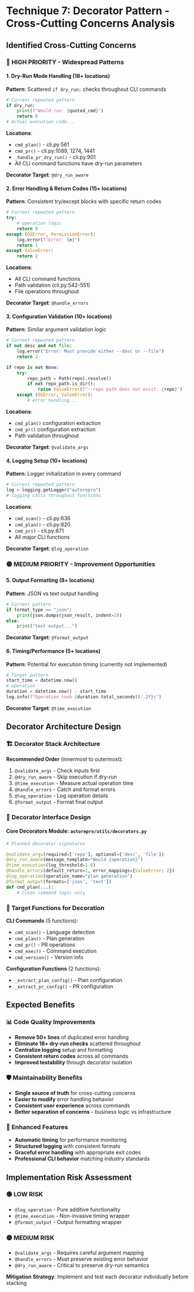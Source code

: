 # Technique 7: Decorator Pattern - Cross-Cutting Concerns Analysis

## Identified Cross-Cutting Concerns

### 🎯 **HIGH PRIORITY** - Widespread Patterns

#### 1. **Dry-Run Mode Handling** (18+ locations)
**Pattern**: Scattered `if dry_run:` checks throughout CLI commands
```python
# Current repeated pattern
if dry_run:
    print(f"Would run: {quoted_cmd}")
    return 0
# Actual execution code...
```

**Locations**:
- `cmd_plan()` - cli.py:561
- `cmd_pr()` - cli.py:1089, 1274, 1441
- `_handle_pr_dry_run()` - cli.py:901
- All CLI command functions have dry-run parameters

**Decorator Target**: `@dry_run_aware`

#### 2. **Error Handling & Return Codes** (15+ locations)
**Pattern**: Consistent try/except blocks with specific return codes
```python
# Current repeated pattern
try:
    # operation logic
    return 0
except (OSError, PermissionError):
    log.error(f"Error: {e}")
    return 1
except ValueError:
    return 2
```

**Locations**:
- All CLI command functions
- Path validation (cli.py:542-551)
- File operations throughout

**Decorator Target**: `@handle_errors`

#### 3. **Configuration Validation** (10+ locations)
**Pattern**: Similar argument validation logic
```python
# Current repeated pattern
if not desc and not file:
    log.error("Error: Must provide either --desc or --file")
    return 2

if repo is not None:
    try:
        repo_path = Path(repo).resolve()
        if not repo_path.is_dir():
            raise ValueError(f"--repo path does not exist: {repo}")
    except (OSError, ValueError):
        # error handling...
```

**Locations**:
- `cmd_plan()` configuration extraction
- `cmd_pr()` configuration extraction
- Path validation throughout

**Decorator Target**: `@validate_args`

#### 4. **Logging Setup** (10+ locations)
**Pattern**: Logger initialization in every command
```python
# Current repeated pattern
log = logging.getLogger("autorepro")
# logging calls throughout functions
```

**Locations**:
- `cmd_scan()` - cli.py:636
- `cmd_plan()` - cli.py:820
- `cmd_pr()` - cli.py:871
- All major CLI functions

**Decorator Target**: `@log_operation`

### 🟡 **MEDIUM PRIORITY** - Improvement Opportunities

#### 5. **Output Formatting** (8+ locations)
**Pattern**: JSON vs text output handling
```python
# Current pattern
if format_type == "json":
    print(json.dumps(json_result, indent=2))
else:
    print("text output...")
```

**Decorator Target**: `@format_output`

#### 6. **Timing/Performance** (5+ locations)
**Pattern**: Potential for execution timing (currently not implemented)
```python
# Target pattern
start_time = datetime.now()
# operation
duration = datetime.now() - start_time
log.info(f"Operation took {duration.total_seconds():.2f}s")
```

**Decorator Target**: `@time_execution`

## Decorator Architecture Design

### 🏗️ **Decorator Stack Architecture**

**Recommended Order** (innermost to outermost):
1. `@validate_args` - Check inputs first
2. `@dry_run_aware` - Skip execution if dry-run
3. `@time_execution` - Measure actual operation time
4. `@handle_errors` - Catch and format errors
5. `@log_operation` - Log operation details
6. `@format_output` - Format final output

### 🎨 **Decorator Interface Design**

#### Core Decorators Module: `autorepro/utils/decorators.py`

```python
# Planned decorator signatures

@validate_args(required=['repo'], optional=['desc', 'file'])
@dry_run_aware(message_template="Would {operation}")
@time_execution(log_threshold=1.0)
@handle_errors(default_return=1, error_mappings={ValueError: 2})
@log_operation(operation_name="plan generation")
@format_output(formats=['json', 'text'])
def cmd_plan(...):
    # Clean command logic only
```

### 🎯 **Target Functions for Decoration**

**CLI Commands** (5 functions):
- `cmd_scan()` - Language detection
- `cmd_plan()` - Plan generation
- `cmd_pr()` - PR operations
- `cmd_exec()` - Command execution
- `cmd_version()` - Version info

**Configuration Functions** (2 functions):
- `_extract_plan_config()` - Plan configuration
- `_extract_pr_config()` - PR configuration

## Expected Benefits

### 📊 **Code Quality Improvements**
- **Remove 50+ lines** of duplicated error handling
- **Eliminate 18+ dry-run checks** scattered throughout
- **Centralize logging** setup and formatting
- **Consistent return codes** across all commands
- **Improved testability** through decorator isolation

### 🛡️ **Maintainability Benefits**
- **Single source of truth** for cross-cutting concerns
- **Easier to modify** error handling behavior
- **Consistent user experience** across commands
- **Better separation of concerns** - business logic vs infrastructure

### 🚀 **Enhanced Features**
- **Automatic timing** for performance monitoring
- **Structured logging** with consistent formats
- **Graceful error handling** with appropriate exit codes
- **Professional CLI behavior** matching industry standards

## Implementation Risk Assessment

### 🟢 **LOW RISK**
- `@log_operation` - Pure additive functionality
- `@time_execution` - Non-invasive timing wrapper
- `@format_output` - Output formatting wrapper

### 🟡 **MEDIUM RISK**
- `@validate_args` - Requires careful argument mapping
- `@handle_errors` - Must preserve existing error behavior
- `@dry_run_aware` - Critical to preserve dry-run semantics

**Mitigation Strategy**: Implement and test each decorator individually before stacking
